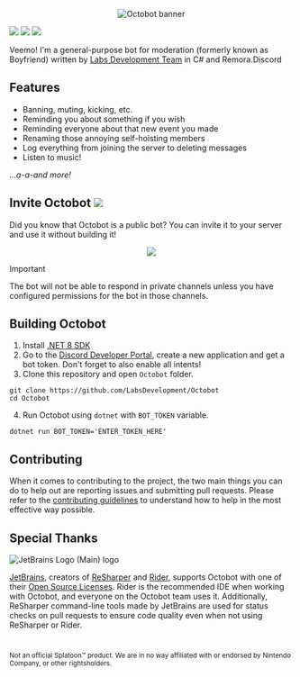 <p align="center">
    <img src="https://cdn.mctaylors.ru/octobot-banner.png" alt="Octobot banner"/>
</p>

<a href="https://github.com/LabsDevelopment/Octobot/blob/master/LICENSE"><img src="https://img.shields.io/github/license/LabsDevelopment/Octobot?logo=git"></img></a>
<a href="https://github.com/Remora/Remora.Discord"><img src="https://img.shields.io/badge/powered_by-Remora.Discord-blue"></img></a>
<a href="https://github.com/LabsDevelopment/Octobot/commit/master"><img src="https://img.shields.io/github/last-commit/LabsDevelopment/Octobot?logo=github"></img></a>

Veemo! I'm a general-purpose bot for moderation (formerly known as Boyfriend) written by [Labs Development Team](https://github.com/LabsDevelopment) in C# and Remora.Discord

## Features

* Banning, muting, kicking, etc.
* Reminding you about something if you wish
* Reminding everyone about that new event you made
* Renaming those annoying self-hoisting members
* Log everything from joining the server to deleting messages
* Listen to music!

*...a-a-and more!*

[//]: # (if you are reading this, message @mctaylors and ask him to bring back the wiki)

## Invite Octobot <a href="https://github.com/LabsDevelopment/Octobot/deployments/production"><img src="https://img.shields.io/github/actions/workflow/status/LabsDevelopment/Octobot/.github/workflows/build-push.yml?logo=github&label=production"></img></a>

Did you know that Octobot is a public bot? You can invite it to your server and use it without building it!
<p align="center">
    <a href="https://discord.com/api/oauth2/authorize?client_id=855023234407333888&permissions=1383382133894&scope=bot%20applications.commands"><img src="https://cdn.mctaylors.ru/discord-add-app.png"></img></a>
</p>

> [!IMPORTANT]  
> The bot will not be able to respond in private channels unless you have configured permissions for the bot in those channels.

## Building Octobot

1. Install [.NET 8 SDK](https://dotnet.microsoft.com/en-us/download/dotnet/8.0)
2. Go to the [Discord Developer Portal](https://discord.com/developers), create a new application and get a bot token. Don't forget to also enable all intents!
3. Clone this repository and open `Octobot` folder.
```
git clone https://github.com/LabsDevelopment/Octobot
cd Octobot
```
4. Run Octobot using `dotnet` with `BOT_TOKEN` variable.
```
dotnet run BOT_TOKEN='ENTER_TOKEN_HERE'
```

## Contributing

When it comes to contributing to the project, the two main things you can do to help out are reporting issues and
submitting pull requests. Please refer to the [contributing guidelines](CONTRIBUTING.md) to understand how to help in
the most effective way possible.

## Special Thanks

![JetBrains Logo (Main) logo](https://resources.jetbrains.com/storage/products/company/brand/logos/jb_beam.svg)

[JetBrains](https://www.jetbrains.com/), creators of [ReSharper](https://www.jetbrains.com/resharper)
and [Rider](https://www.jetbrains.com/rider), supports Octobot with one of
their [Open Source Licenses](https://jb.gg/OpenSourceSupport).
Rider is the recommended IDE when working with Octobot, and everyone on the Octobot team uses it.
Additionally, ReSharper command-line tools made by JetBrains are used for status checks on pull requests to ensure code
quality even when not using ReSharper or Rider.

#
<sup>Not an official Splatoon™ product. We are in no way affiliated with or endorsed by Nintendo Company, or other rightsholders.</sup>
